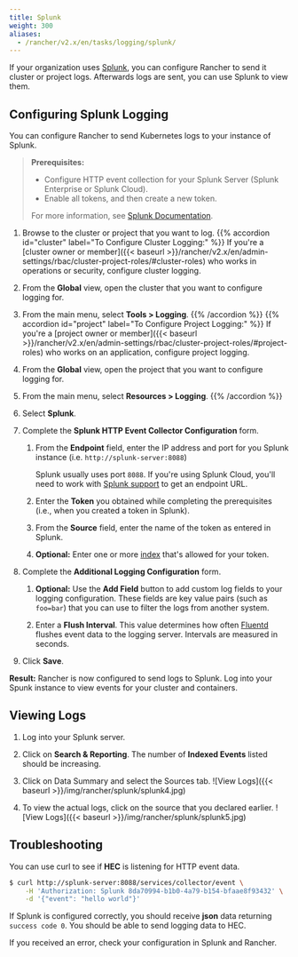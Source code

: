 ```yaml
---
title: Splunk
weight: 300
aliases:
  - /rancher/v2.x/en/tasks/logging/splunk/
---
```


If your organization uses [Splunk](https://www.splunk.com/), you can configure Rancher to send it cluster or project logs. Afterwards logs are sent, you can use Splunk to view them.

## Configuring Splunk Logging

You can configure Rancher to send Kubernetes logs to your instance of Splunk.

>**Prerequisites:**
>
>- Configure HTTP event collection for your Splunk Server (Splunk Enterprise or Splunk Cloud).
>- Enable all tokens, and then create a new token.
>
>For more information, see [Splunk Documentation](http://docs.splunk.com/Documentation/Splunk/7.1.2/Data/UsetheHTTPEventCollector#About_Event_Collector_tokens).

1. Browse to the cluster or project that you want to log.
{{% accordion id="cluster" label="To Configure Cluster Logging:" %}}
If you're a [cluster owner or member]({{< baseurl >}}/rancher/v2.x/en/admin-settings/rbac/cluster-project-roles/#cluster-roles) who works in operations or security, configure cluster logging.

1. From the **Global** view, open the cluster that you want to configure logging for.

1. From the main menu, select **Tools > Logging**.
{{% /accordion %}}
{{% accordion id="project" label="To Configure Project Logging:" %}}
If you're a [project owner or member]({{< baseurl >}}/rancher/v2.x/en/admin-settings/rbac/cluster-project-roles/#project-roles) who works on an application, configure project logging.

1. From the **Global** view, open the project that you want to configure logging for.

1. From the main menu, select **Resources > Logging**.
{{% /accordion %}}

1. Select **Splunk**.

1. Complete the **Splunk HTTP Event Collector Configuration** form.

    1. From the **Endpoint** field, enter the IP address and port for you Splunk instance (i.e. `http://splunk-server:8088`)

        Splunk usually uses port `8088`. If you're using Splunk Cloud, you'll need to work with [Splunk support](https://www.splunk.com/en_us/support-and-services.html) to get an endpoint URL.

    1. Enter the **Token** you obtained while completing the prerequisites (i.e., when you created a token in Splunk).

    1. From the **Source** field, enter the name of the token as entered in Splunk.

    1. **Optional:** Enter one or more [index](http://docs.splunk.com/Documentation/Splunk/7.1.2/Indexer/Aboutindexesandindexers) that's allowed for your token.

1. Complete the **Additional Logging Configuration** form.

    1. **Optional:** Use the **Add Field** button to add custom log fields to your logging configuration. These fields are key value pairs (such as `foo=bar`) that you can use to filter the logs from another system.

    1. Enter a **Flush Interval**. This value determines how often [Fluentd](https://www.fluentd.org/) flushes event data to the logging server. Intervals are measured in seconds.

1. Click **Save**.

**Result:** Rancher is now configured to send logs to Splunk. Log into your Spunk instance to view events for your cluster and containers.

## Viewing Logs

1. Log into your Splunk server.

1. Click on **Search & Reporting**. The number of **Indexed Events** listed should be increasing.

1. Click on Data Summary and select the Sources tab.
  ![View Logs]({{< baseurl >}}/img/rancher/splunk/splunk4.jpg)

1. To view the actual logs, click on the source that you declared earlier.
  ![View Logs]({{< baseurl >}}/img/rancher/splunk/splunk5.jpg)

## Troubleshooting

You can use curl to see if **HEC** is listening for HTTP event data.

```bash
$ curl http://splunk-server:8088/services/collector/event \
    -H 'Authorization: Splunk 8da70994-b1b0-4a79-b154-bfaae8f93432' \
    -d '{"event": "hello world"}'
```

If Splunk is configured correctly, you should receive **json** data returning `success code 0`. You should be able
to send logging data to HEC.

If you received an error, check your configuration in Splunk and Rancher.